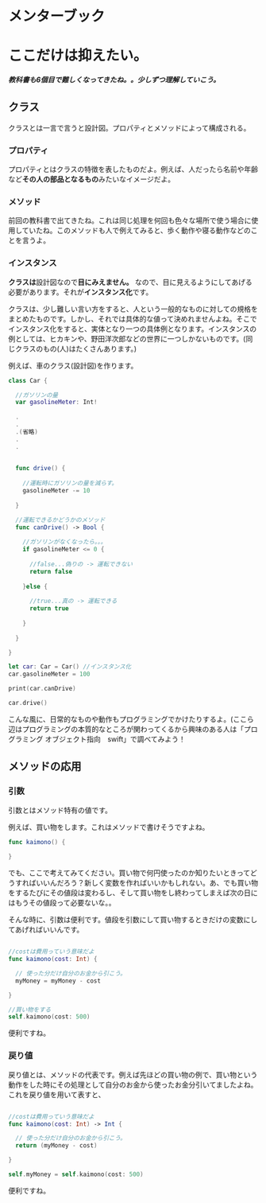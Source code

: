 # メンターブック
# ここだけは抑えたい。

##### 教科書も6個目で難しくなってきたね。。少しずつ理解していこう。

## クラス
クラスとは一言で言うと設計図。プロパティとメソッドによって構成される。

### プロパティ
プロパティとはクラスの特徴を表したものだよ。例えば、人だったら名前や年齢など**その人の部品となるもの**みたいなイメージだよ。

### メソッド
前回の教科書で出てきたね。これは同じ処理を何回も色々な場所で使う場合に使用していたね。このメソッドも人で例えてみると、歩く動作や寝る動作などのことを言うよ。

### インスタンス
**クラスは**設計図なので**目にみえません。** なので、目に見えるようにしてあげる必要があります。それが**インスタンス化**です。

クラスは、少し難しい言い方をすると、人という一般的なものに対しての規格をまとめたものです。しかし、それでは具体的な値って決めれませんよね。そこでインスタンス化をすると、実体となり一つの具体例となります。インスタンスの例としては、ヒカキンや、野田洋次郎などの世界に一つしかないものです。(同じクラスのもの(人)はたくさんあります。)


例えば、車のクラス(設計図)を作ります。
```swift
class Car {

  //ガソリンの量
  var gasolineMeter: Int!
  
  .
  .
  .(省略)
  .
  .

  
  func drive() {
    
    //運転時にガソリンの量を減らす。
    gasolineMeter -= 10
  
  }

  //運転できるかどうかのメソッド
  func canDrive() -> Bool {
    
    //ガソリンがなくなったら。。。
    if gasolineMeter <= 0 {
    
      //false...偽りの -> 運転できない
      return false
    
    }else {
    
      //true...真の -> 運転できる
      return true
    
    }
    
  }

}

let car: Car = Car() //インスタンス化
car.gasolineMeter = 100

print(car.canDrive)

car.drive()

```

こんな風に、日常的なものや動作もプログラミングでかけたりするよ。(ここら辺はプログラミングの本質的なところが関わってくるから興味のある人は「プログラミング オブジェクト指向　swift」で調べてみよう！
    
## メソッドの応用
### 引数
引数とはメソッド特有の値です。

例えば、買い物をします。これはメソッドで書けそうですよね。
```swift
func kaimono() {
  
}
```

でも、ここで考えてみてください。買い物で何円使ったのか知りたいときってどうすればいいんだろう？新しく変数を作ればいいかもしれない。あ、でも買い物をするたびにその値段は変わるし、そして買い物をし終わってしまえば次の日にはもうその値段って必要ないな。。

そんな時に、引数は便利です。値段を引数にして買い物するときだけの変数にしてあげればいいんです。
```swift

//costは費用っていう意味だよ
func kaimono(cost: Int) {

  // 使った分だけ自分のお金から引こう。
  myMoney = myMoney - cost

}

//買い物をする
self.kaimono(cost: 500)

```

便利ですね。

### 戻り値

戻り値とは、メソッドの代表です。例えば先ほどの買い物の例で、買い物という動作をした時にその処理として自分のお金から使ったお金分引いてましたよね。
これを戻り値を用いて表すと、
```swift

//costは費用っていう意味だよ
func kaimono(cost: Int) -> Int {

  // 使った分だけ自分のお金から引こう。
  return (myMoney - cost)

}

self.myMoney = self.kaimono(cost: 500)

```

便利ですね。


    
    
